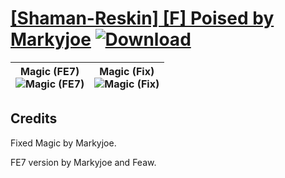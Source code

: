 # [\[Shaman-Reskin\] \[F\] Poised by Markyjoe](https://git.io/Jn3tx) [![Download](https://img.shields.io/badge/Download--red?style=social&logo=github)](https://git.io/Jn3Cu)

| <b>Magic (FE7)</b><br/><img alt="Magic (FE7)" src="https://git.io/JnOHR"/> | <b>Magic (Fix)</b><br/><img alt="Magic (Fix)" src="https://git.io/JnOFo"/> |
| :---: | :---: |

## Credits

Fixed Magic by Markyjoe.

FE7 version by Markyjoe and Feaw.

